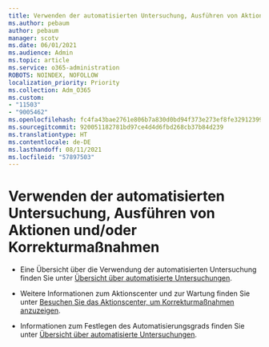 ```yaml
---
title: Verwenden der automatisierten Untersuchung, Ausführen von Aktionen und/oder Korrekturmaßnahmen
ms.author: pebaum
author: pebaum
manager: scotv
ms.date: 06/01/2021
ms.audience: Admin
ms.topic: article
ms.service: o365-administration
ROBOTS: NOINDEX, NOFOLLOW
localization_priority: Priority
ms.collection: Adm_O365
ms.custom:
- "11503"
- "9005462"
ms.openlocfilehash: fc4fa43bae2761e806b7a830d0bd94f373e273ef8fe32912399a527070a2a553
ms.sourcegitcommit: 920051182781bd97ce4d4d6fbd268cb37b84d239
ms.translationtype: HT
ms.contentlocale: de-DE
ms.lasthandoff: 08/11/2021
ms.locfileid: "57897503"
---
```

# <a name="using-automated-investigation-executing-actions-andor-remediation-actions"></a>Verwenden der automatisierten Untersuchung, Ausführen von Aktionen und/oder Korrekturmaßnahmen

- Eine Übersicht über die Verwendung der automatisierten Untersuchung finden Sie unter [Übersicht über automatisierte Untersuchungen](https://docs.microsoft.com/microsoft-365/security/defender-endpoint/automated-investigations).

- Weitere Informationen zum Aktionscenter und zur Wartung finden Sie unter [Besuchen Sie das Aktionscenter, um Korrekturmaßnahmen anzuzeigen](https://docs.microsoft.com/security/defender-endpoint/auto-investigation-action-center).

- Informationen zum Festlegen des Automatisierungsgrads finden Sie unter [Übersicht über automatisierte Untersuchungen](https://docs.microsoft.com/microsoft-365/security/defender-endpoint/automated-investigations).